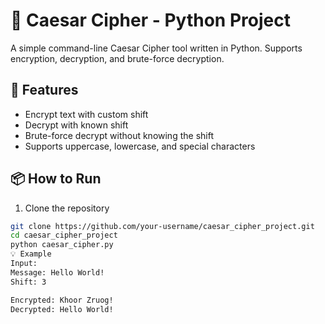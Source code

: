 # 🔐 Caesar Cipher - Python Project

A simple command-line Caesar Cipher tool written in Python. Supports encryption, decryption, and brute-force decryption.

## 🚀 Features

- Encrypt text with custom shift
- Decrypt with known shift
- Brute-force decrypt without knowing the shift
- Supports uppercase, lowercase, and special characters

## 📦 How to Run

1. Clone the repository
```bash
git clone https://github.com/your-username/caesar_cipher_project.git
cd caesar_cipher_project
python caesar_cipher.py
💡 Example
Input:
Message: Hello World!
Shift: 3

Encrypted: Khoor Zruog!
Decrypted: Hello World!

